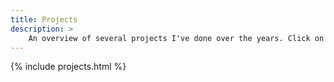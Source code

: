 ```yaml
---
title: Projects
description: >
    An overview of several projects I've done over the years. Click on one of them to view its webpage.
---
```


{% include projects.html %}
